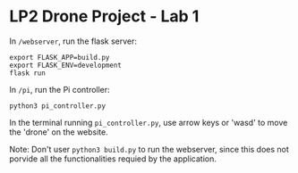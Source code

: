 # LP2 Drone Project - Lab 1
In `/webserver`, run the flask server:
```
export FLASK_APP=build.py
export FLASK_ENV=development
flask run
```
In `/pi`, run the Pi controller:
```
python3 pi_controller.py
```
In the terminal running `pi_controller.py`, use arrow keys or 'wasd' to move the 'drone' on the website. 

Note: Don't user `python3 build.py` to run the webserver, since this does not porvide all the functionalities requied by the application.


